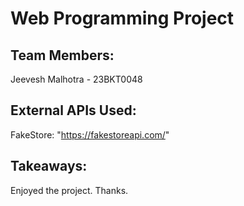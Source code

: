 # Web Programming Project

## Team Members:
Jeevesh Malhotra - 23BKT0048

## External APIs Used:
FakeStore: "https://fakestoreapi.com/"

## Takeaways:
Enjoyed the project. Thanks.
